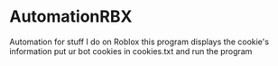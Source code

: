 # AutomationRBX
Automation for stuff I do on Roblox
this program displays the cookie's information
put ur bot cookies in cookies.txt and run the program
